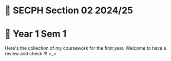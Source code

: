 # 🔎 SECPH Section 02 2024/25
# 📂 Year 1 Sem 1
Here's the collection of my coursework for the first year.
Welcome to have a review and check !!! >_<
